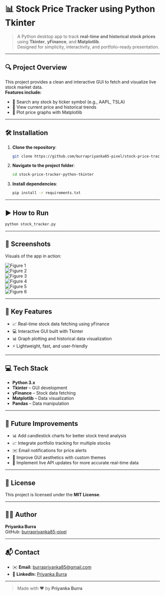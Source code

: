 # 📊 Stock Price Tracker using Python Tkinter

> A Python desktop app to track **real-time and historical stock prices** using **Tkinter**, **yFinance**, and **Matplotlib**.  
> Designed for simplicity, interactivity, and portfolio-ready presentation.  

---

## 🔍 Project Overview
This project provides a clean and interactive GUI to fetch and visualize live stock market data.  
**Features include:**
- 🔹 Search any stock by ticker symbol (e.g., AAPL, TSLA)  
- 🔹 View current price and historical trends  
- 🔹 Plot price graphs with Matplotlib  

---

## 🛠️ Installation

1. **Clone the repository**:
   ```bash
   git clone https://github.com/burrapriyanka85-pixel/stock-price-tracker-python-tkinter.git
   ```
2. **Navigate to the project folder**:
   ```bash
   cd stock-price-tracker-python-tkinter
   ```
3. **Install dependencies**:
   ```bash
   pip install -r requirements.txt
   ```

---

## ▶️ How to Run

```bash
python stock_tracker.py
```

---

## 📸 Screenshots

Visuals of the app in action:

![Figure 1](figure1.png)  
![Figure 2](figure2.png)  
![Figure 3](figure3.png)  
![Figure 4](figure4.png)  
![Figure 5](figure5.png)  
![Figure 6](figure6.png)  

---

## 🧠 Key Features

- 📈 Real-time stock data fetching using yFinance  
- 💻 Interactive GUI built with Tkinter  
- 📊 Graph plotting and historical data visualization  
- ⚡ Lightweight, fast, and user-friendly  

---

## 💻 Tech Stack

- **Python 3.x**  
- **Tkinter** – GUI development  
- **yFinance** – Stock data fetching  
- **Matplotlib** – Data visualization  
- **Pandas** – Data manipulation  

---

## 🚀 Future Improvements

- 📊 Add candlestick charts for better stock trend analysis  
- 📈 Integrate portfolio tracking for multiple stocks  
- ✉️ Email notifications for price alerts  
- 🎨 Improve GUI aesthetics with custom themes  
- 🔄 Implement live API updates for more accurate real-time data  

---

## 📜 License

This project is licensed under the **MIT License**.  

---

## 👩‍💻 Author

**Priyanka Burra**  
GitHub: [burrapriyanka85-pixel](https://github.com/burrapriyanka85-pixel)  

---

## 📬 Contact

- ✉️ **Email:** burrapriyanka85@gmail.com  
- 🔗 **LinkedIn:** [Priyanka Burra](https://www.linkedin.com/in/priyankaburra)  
  
---

> Made with ❤️ by **Priyanka Burra**
